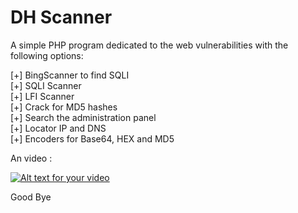 DH Scanner
================

A simple PHP program dedicated to the web vulnerabilities with the following options:

[+] BingScanner to find SQLI<br>
[+] SQLI Scanner<br>
[+] LFI Scanner<br>
[+] Crack for MD5 hashes<br>
[+] Search the administration panel<br>
[+] Locator IP and DNS<br>
[+] Encoders for Base64, HEX and MD5<br>

An video : 

[![Alt text for your video](http://img.youtube.com/vi/JsJ0pvvJGqA/0.jpg)](http://www.youtube.com/watch?v=JsJ0pvvJGqA)

Good Bye
